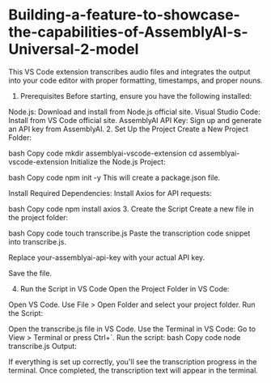 # Building-a-feature-to-showcase-the-capabilities-of-AssemblyAI-s-Universal-2-model
This VS Code extension transcribes audio files and integrates the output into your code editor with proper formatting, timestamps, and proper nouns. 



1. Prerequisites
Before starting, ensure you have the following installed:

Node.js: Download and install from Node.js official site.
Visual Studio Code: Install from VS Code official site.
AssemblyAI API Key: Sign up and generate an API key from AssemblyAI.
2. Set Up the Project
Create a New Project Folder:

bash
Copy code
mkdir assemblyai-vscode-extension
cd assemblyai-vscode-extension
Initialize the Node.js Project:

bash
Copy code
npm init -y
This will create a package.json file.

Install Required Dependencies: Install Axios for API requests:

bash
Copy code
npm install axios
3. Create the Script
Create a new file in the project folder:

bash
Copy code
touch transcribe.js
Paste the transcription code snippet into transcribe.js.

Replace your-assemblyai-api-key with your actual API key.

Save the file.

4. Run the Script in VS Code
Open the Project Folder in VS Code:

Open VS Code.
Use File > Open Folder and select your project folder.
Run the Script:

Open the transcribe.js file in VS Code.
Use the Terminal in VS Code:
Go to View > Terminal or press Ctrl+`.
Run the script:
bash
Copy code
node transcribe.js
Output:

If everything is set up correctly, you'll see the transcription progress in the terminal.
Once completed, the transcription text will appear in the terminal.

